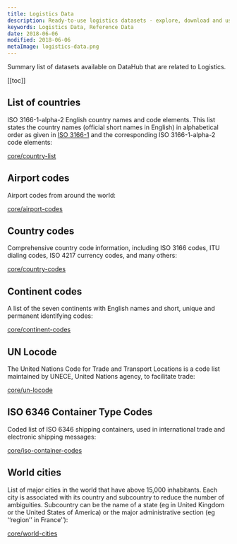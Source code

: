 ```yaml
---
title: Logistics Data
description: Ready-to-use logistics datasets - explore, download and use in your tool!
keywords: Logistics Data, Reference Data
date: 2018-06-06
modified: 2018-06-06
metaImage: logistics-data.png
---
```


Summary list of datasets available on DataHub that are related to Logistics.

[[toc]]

## List of countries

ISO 3166-1-alpha-2 English country names and code elements. This list states
the country names (official short names in English) in alphabetical order as
given in [ISO 3166-1][] and the corresponding ISO 3166-1-alpha-2 code elements:

[core/country-list](/core/country-list)

[ISO 3166-1]: http://www.iso.org/iso/home/standards/country_codes.htm

## Airport codes

Airport codes from around the world:

[core/airport-codes](/core/airport-codes)

## Country codes

Comprehensive country code information, including ISO 3166 codes, ITU dialing codes, ISO 4217 currency codes, and many others:

[core/country-codes](/core/country-codes)

## Continent codes

A list of the seven continents with English names and short, unique and permanent identifying codes:

[core/continent-codes](/core/continent-codes)

## UN Locode

The United Nations Code for Trade and Transport Locations is a code list maintained by UNECE, United Nations agency, to facilitate trade:

[core/un-locode](/core/un-locode)

## ISO 6346 Container Type Codes

Coded list of ISO 6346 shipping containers, used in international trade and electronic shipping messages:

[core/iso-container-codes](/core/iso-container-codes)

## World cities

List of major cities in the world that have above 15,000 inhabitants. Each city is associated with its country and subcountry to reduce the number of ambiguities. Subcountry can be the name of a state (eg in United Kingdom or the United States of America) or the major administrative section (eg ‘‘region’’ in France’’):

[core/world-cities](/core/world-cities)
